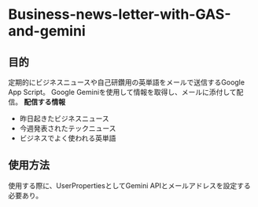 # Business-news-letter-with-GAS-and-gemini

## 目的
定期的にビジネスニュースや自己研鑽用の英単語をメールで送信するGoogle App Script。
Google Geminiを使用して情報を取得し、メールに添付して配信。
**配信する情報**
- 昨日起きたビジネスニュース
- 今週発表されたテックニュース
- ビジネスでよく使われる英単語

## 使用方法
使用する際に、UserPropertiesとしてGemini APIとメールアドレスを設定する必要あり。
